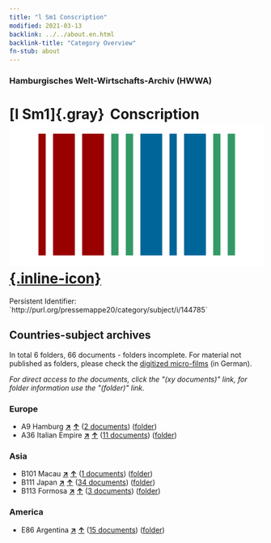 ```yaml
---
title: "l Sm1 Conscription"
modified: 2021-03-13
backlink: ../../about.en.html
backlink-title: "Category Overview"
fn-stub: about
---
```


### Hamburgisches Welt-Wirtschafts-Archiv (HWWA)

# [l Sm1]{.gray}&#8201; Conscription &#160; [![Wikidata](/images/Wikidata-logo.svg "Wikidata"){.inline-icon}](http://www.wikidata.org/entity/Q104700208)

<div class="hint">Persistent Identifier: `http://purl.org/pressemappe20/category/subject/i/144785`</div>







## Countries-subject archives





In total 6 folders, 66 documents - folders incomplete.
For material not published as folders, please check the [digitized micro-films](/film/h1_sh.de.html) (in German).

_For direct access to the documents, click the "(xy documents)" link, for folder information use the "(folder)" link._



### Europe

- A9 Hamburg [**&nearr;**](../../../geo/i/140905/about.en.html "Hamburg (all folders)") [**&uarr;**](../../../geo/about.en.html#A9 "Country category system") (<a href="https://pm20.zbw.eu/iiifview/folder/sh/140905,144785" title="about: Hamburg : Conscription" target="_blank">2 documents</a>) ([folder](../../../../folder/sh/1409xx/140905/1447xx/144785/about.en.html))
- A36 Italian Empire [**&nearr;**](../../../geo/i/141012/about.en.html "Italian Empire (all folders)") [**&uarr;**](../../../geo/about.en.html#A36 "Country category system") (<a href="https://pm20.zbw.eu/iiifview/folder/sh/141012,144785" title="about: Italian Empire : Conscription" target="_blank">11 documents</a>) ([folder](../../../../folder/sh/1410xx/141012/1447xx/144785/about.en.html))

### Asia

- B101 Macau [**&nearr;**](../../../geo/i/141267/about.en.html "Macau (all folders)") [**&uarr;**](../../../geo/about.en.html#B101 "Country category system") (<a href="https://pm20.zbw.eu/iiifview/folder/sh/141267,144785" title="about: Macau : Conscription" target="_blank">1 documents</a>) ([folder](../../../../folder/sh/1412xx/141267/1447xx/144785/about.en.html))
- B111 Japan [**&nearr;**](../../../geo/i/141272/about.en.html "Japan (all folders)") [**&uarr;**](../../../geo/about.en.html#B111 "Country category system") (<a href="https://pm20.zbw.eu/iiifview/folder/sh/141272,144785" title="about: Japan : Conscription" target="_blank">34 documents</a>) ([folder](../../../../folder/sh/1412xx/141272/1447xx/144785/about.en.html))
- B113 Formosa [**&nearr;**](../../../geo/i/141274/about.en.html "Formosa (all folders)") [**&uarr;**](../../../geo/about.en.html#B113 "Country category system") (<a href="https://pm20.zbw.eu/iiifview/folder/sh/141274,144785" title="about: Formosa : Conscription" target="_blank">3 documents</a>) ([folder](../../../../folder/sh/1412xx/141274/1447xx/144785/about.en.html))

### America

- E86 Argentina [**&nearr;**](../../../geo/i/141692/about.en.html "Argentina (all folders)") [**&uarr;**](../../../geo/about.en.html#E86 "Country category system") (<a href="https://pm20.zbw.eu/iiifview/folder/sh/141692,144785" title="about: Argentina : Conscription" target="_blank">15 documents</a>) ([folder](../../../../folder/sh/1416xx/141692/1447xx/144785/about.en.html))








